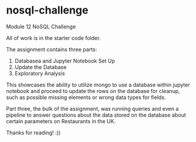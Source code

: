 # nosql-challenge
Module 12 NoSQL Challenge

All of work is in the starter  code folder.

The assignment contains three parts:
  1. Databasea and Jupyter Notebook Set Up
  2. Update the Database
  3. Exploratory Analysis

This showcases the ability to utilize mongo to use a database within jupyter notebook and proceed to update the rows on 
the database for cleanup, such as possible missing elements or wrong data types for fields.

Part three, the bulk of the assignment, was running queries and even a pipeline to answer questions about the data stored on the 
database about certain parameters on Restaurants in the UK.

Thanks for reading! :))
